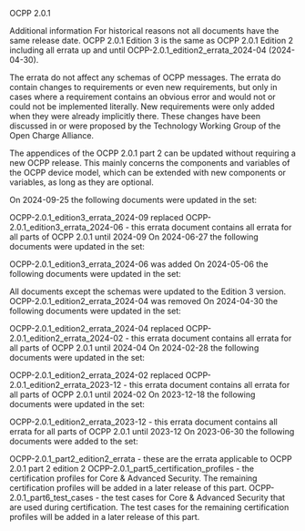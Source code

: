 OCPP 2.0.1

Additional information
For historical reasons not all documents have the same release date. OCPP 2.0.1 Edition 3 is the same as OCPP 2.0.1 Edition 2 including all errata up and until OCPP-2.0.1_edition2_errata_2024-04 (2024-04-30).

The errata do not affect any schemas of OCPP messages. The errata do contain changes to requirements or even new requirements, but only in cases where a requirement contains an obvious error and would not or could not be implemented literally. New requirements were only added when they were already implicitly there. These changes have been discussed in or were proposed by the Technology Working Group of the Open Charge Alliance.

The appendices of the OCPP 2.0.1 part 2 can be updated without requiring a new OCPP release. This mainly concerns the components and variables of the OCPP device model, which can be extended with new components or variables, as long as they are optional.

On 2024-09-25 the following documents were updated in the set:

OCPP-2.0.1_edition3_errata_2024-09 replaced OCPP-2.0.1_edition3_errata_2024-06 - this errata document contains all errata for all parts of OCPP 2.0.1 until 2024-09
On 2024-06-27 the following documents were updated in the set:

OCPP-2.0.1_edition3_errata_2024-06 was added
On 2024-05-06 the following documents were updated in the set:

All documents except the schemas were updated to the Edition 3 version.
OCPP-2.0.1_edition2_errata_2024-04 was removed
On 2024-04-30 the following documents were updated in the set:

OCPP-2.0.1_edition2_errata_2024-04 replaced OCPP-2.0.1_edition2_errata_2024-02 - this errata document contains all errata for all parts of OCPP 2.0.1 until 2024-04
On 2024-02-28 the following documents were updated in the set:

OCPP-2.0.1_edition2_errata_2024-02 replaced OCPP-2.0.1_edition2_errata_2023-12 - this errata document contains all errata for all parts of OCPP 2.0.1 until 2024-02
On 2023-12-18 the following documents were updated in the set:

OCPP-2.0.1_edition2_errata_2023-12 - this errata document contains all errata for all parts of OCPP 2.0.1 until 2023-12
On 2023-06-30 the following documents were added to the set:

OCPP-2.0.1_part2_edition2_errata - these are the errata applicable to OCPP 2.0.1 part 2 edition 2
OCPP-2.0.1_part5_certification_profiles - the certification profiles for Core & Advanced Security. The remaining certification profiles will be added in a later release of this part.
OCPP-2.0.1_part6_test_cases - the test cases for Core & Advanced Security that are used during certification. The test cases for the remaining certification profiles will be added in a later release of this part.
